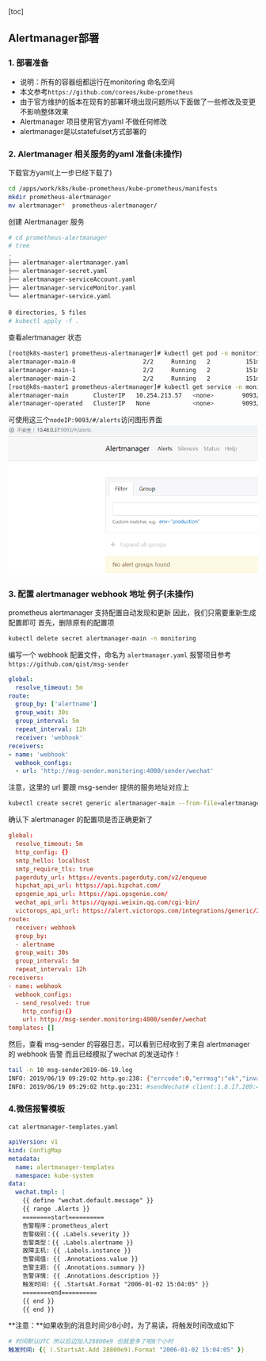 [toc]

## Alertmanager部署

### 1. 部署准备

- 说明：所有的容器组都运行在monitoring 命名空间
- 本文参考`https://github.com/coreos/kube-prometheus`
- 由于官方维护的版本在现有的部署环境出现问题所以下面做了一些修改及变更不影响整体效果
- Alertmanager 项目使用官方yaml 不做任何修改
- alertmanager是以statefulset方式部署的

### 2. Alertmanager 相关服务的yaml 准备(未操作)

下载官方yaml(上一步已经下载了)

```bash
cd /apps/work/k8s/kube-prometheus/kube-prometheus/manifests
mkdir prometheus-alertmanager
mv alertmanager*  prometheus-alertmanager/
```

创建 Alertmanager 服务

```bash
# cd prometheus-alertmanager
# tree 
.
├── alertmanager-alertmanager.yaml
├── alertmanager-secret.yaml
├── alertmanager-serviceAccount.yaml
├── alertmanager-serviceMonitor.yaml
└── alertmanager-service.yaml

0 directories, 5 files
# kubectl apply -f .  
```

查看alertmanager 状态

```bash
[root@k8s-master1 prometheus-alertmanager]# kubectl get pod -n monitoring -o wide | grep alertmanager
alertmanager-main-0                   2/2     Running   2          151m   10.48.0.37   k8s-node01   <none>           <none>
alertmanager-main-1                   2/2     Running   2          151m   10.48.0.42   k8s-node01   <none>           <none>
alertmanager-main-2                   2/2     Running   2          151m   10.48.0.43   k8s-node01   <none>           <none>
[root@k8s-master1 prometheus-alertmanager]# kubectl get service -n monitoring -o wide | grep alertmanager 
alertmanager-main       ClusterIP   10.254.213.57   <none>        9093/TCP                     18h    alertmanager=main,app=alertmanager
alertmanager-operated   ClusterIP   None            <none>        9093/TCP,9094/TCP,9094/UDP   161m   app=alertmanager
```

可使用这三个`nodeIP:9093/#/alerts`访问图形界面
![](imgs/2019-10-18-15-04-33.png)

### 3. 配置 alertmanager webhook 地址 例子(未操作)

prometheus alertmanager 支持配置自动发现和更新
因此，我们只需要重新生成配置即可
首先，删除原有的配置项

```bash
kubectl delete secret alertmanager-main -n monitoring
```

编写一个 webhook 配置文件，命名为 `alertmanager.yaml`
报警项目参考`https://github.com/qist/msg-sender`

```yaml
global:
  resolve_timeout: 5m
route:
  group_by: ['alertname']
  group_wait: 30s
  group_interval: 5m
  repeat_interval: 12h
  receiver: 'webhook'
receivers:
- name: 'webhook'
  webhook_configs:
  - url: 'http://msg-sender.monitoring:4000/sender/wechat'
```

注意，这里的 url 要跟 msg-sender 提供的服务地址对应上

```bash
kubectl create secret generic alertmanager-main --from-file=alertmanager.yaml -n monitoring
```

确认下 alertmanager 的配置项是否正确更新了

```conf
global:
  resolve_timeout: 5m
  http_config: {}
  smtp_hello: localhost
  smtp_require_tls: true
  pagerduty_url: https://events.pagerduty.com/v2/enqueue
  hipchat_api_url: https://api.hipchat.com/
  opsgenie_api_url: https://api.opsgenie.com/
  wechat_api_url: https://qyapi.weixin.qq.com/cgi-bin/
  victorops_api_url: https://alert.victorops.com/integrations/generic/20131114/alert/
route:
  receiver: webhook
  group_by:
  - alertname
  group_wait: 30s
  group_interval: 5m
  repeat_interval: 12h
receivers:
- name: webhook
  webhook_configs:
  - send_resolved: true
    http_config:{}
    url: http://msg-sender.monitoring:4000/sender/wechat
templates: []
```

然后，查看 msg-sender 的容器日志，可以看到已经收到了来自 alertmanager 的 webhook 告警
而且已经模拟了wechat 的发送动作！

```bash
tail -n 10 msg-sender2019-06-19.log
INFO: 2019/06/19 09:29:02 http.go:238: {"errcode":0,"errmsg":"ok","invaliduser":""}
INFO: 2019/06/19 09:29:02 http.go:231: #sendWechat# client:1.8.17.209:41088, to:huangdaquan, requestType:application/x-www-form-urlencoded, content:2019-06-19 09:29:01 platform bulletin is not available!
```

### 4.微信报警模板

`cat alertmanager-templates.yaml`

```yaml
apiVersion: v1
kind: ConfigMap
metadata:
  name: alertmanager-templates
  namespace: kube-system
data:
  wechat.tmpl: |
    {{ define "wechat.default.message" }}
    {{ range .Alerts }}
    ========start==========
    告警程序：prometheus_alert
    告警级别：{{ .Labels.severity }}
    告警类型：{{ .Labels.alertname }}
    故障主机: {{ .Labels.instance }}
    告警阈值: {{ .Annotations.value }}
    告警主题: {{ .Annotations.summary }}
    告警详情: {{ .Annotations.description }}
    触发时间: {{ .StartsAt.Format "2006-01-02 15:04:05" }}
    ========end==========
    {{ end }}
    {{ end }}
```

**注意：**如果收到的消息时间少8小时，为了易读，将触发时间改成如下

```yaml
# 时间默认UTC 所以后边加入28800e9 也就是多了啦8个小时 
触发时间: {{ (.StartsAt.Add 28800e9).Format "2006-01-02 15:04:05" }}
```



